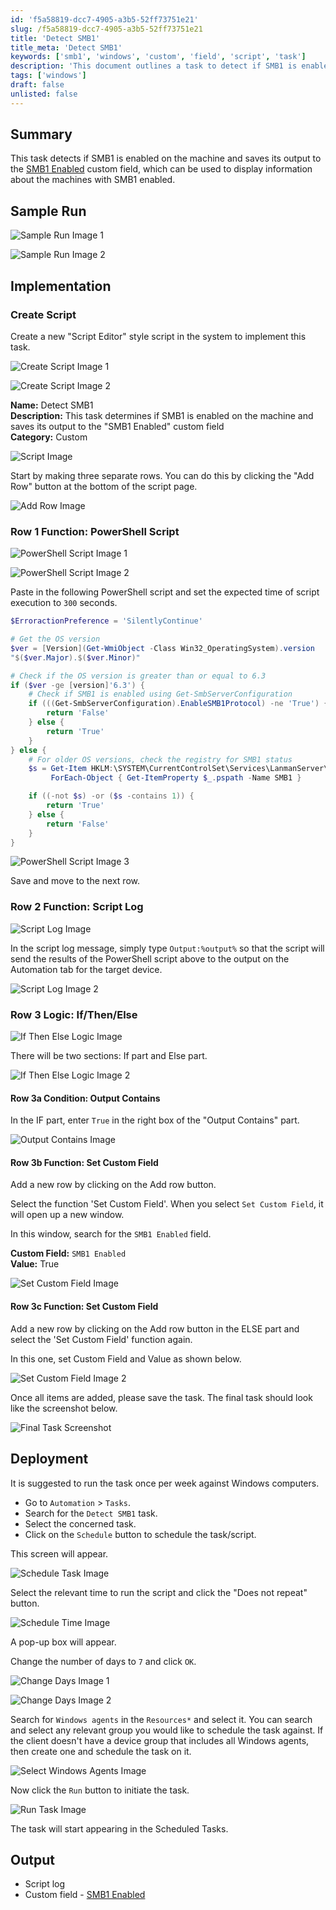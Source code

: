 ```yaml
---
id: 'f5a58819-dcc7-4905-a3b5-52ff73751e21'
slug: /f5a58819-dcc7-4905-a3b5-52ff73751e21
title: 'Detect SMB1'
title_meta: 'Detect SMB1'
keywords: ['smb1', 'windows', 'custom', 'field', 'script', 'task']
description: 'This document outlines a task to detect if SMB1 is enabled on Windows machines. It saves the output to a custom field in ConnectWise RMM, allowing for easy identification of machines with SMB1 enabled. The implementation details include creating a script, logging output, and scheduling the task for regular checks.'
tags: ['windows']
draft: false
unlisted: false
---
```


## Summary

This task detects if SMB1 is enabled on the machine and saves its output to the [SMB1 Enabled](/docs/67da04f5-4170-402a-93b3-7e6236937263) custom field, which can be used to display information about the machines with SMB1 enabled.

## Sample Run

![Sample Run Image 1](../../../static/img/Detect-SMB1/image_1.png)

![Sample Run Image 2](../../../static/img/Detect-SMB1/image_2.png)

## Implementation

### Create Script

Create a new "Script Editor" style script in the system to implement this task.

![Create Script Image 1](../../../static/img/Detect-SMB1/image_3.png)

![Create Script Image 2](../../../static/img/Detect-SMB1/image_4.png)

**Name:** Detect SMB1  
**Description:** This task determines if SMB1 is enabled on the machine and saves its output to the "SMB1 Enabled" custom field  
**Category:** Custom  

![Script Image](../../../static/img/Detect-SMB1/image_5.png)

Start by making three separate rows. You can do this by clicking the "Add Row" button at the bottom of the script page.

![Add Row Image](../../../static/img/Detect-SMB1/image_6.png)

### Row 1 Function: PowerShell Script

![PowerShell Script Image 1](../../../static/img/Detect-SMB1/image_7.png)

![PowerShell Script Image 2](../../../static/img/Detect-SMB1/image_8.png)

Paste in the following PowerShell script and set the expected time of script execution to `300` seconds.

```PowerShell
$ErroractionPreference = 'SilentlyContinue'

# Get the OS version
$ver = [Version](Get-WmiObject -Class Win32_OperatingSystem).version
"$($ver.Major).$($ver.Minor)"

# Check if the OS version is greater than or equal to 6.3
if ($ver -ge [version]'6.3') {
    # Check if SMB1 is enabled using Get-SmbServerConfiguration
    if (((Get-SmbServerConfiguration).EnableSMB1Protocol) -ne 'True') {
        return 'False'
    } else {
        return 'True'
    }
} else {
    # For older OS versions, check the registry for SMB1 status
    $s = Get-Item HKLM:\SYSTEM\CurrentControlSet\Services\LanmanServer\Parameters |
         ForEach-Object { Get-ItemProperty $_.pspath -Name SMB1 }

    if ((-not $s) -or ($s -contains 1)) {
        return 'True'
    } else {
        return 'False'
    }
}
```

![PowerShell Script Image 3](../../../static/img/Detect-SMB1/image_9.png)

Save and move to the next row.

### Row 2 Function: Script Log

![Script Log Image](../../../static/img/Detect-SMB1/image_10.png)

In the script log message, simply type `Output:%output%` so that the script will send the results of the PowerShell script above to the output on the Automation tab for the target device.

![Script Log Image 2](../../../static/img/Detect-SMB1/image_11.png)

### Row 3 Logic: If/Then/Else

![If Then Else Logic Image](../../../static/img/Detect-SMB1/image_12.png)

There will be two sections: If part and Else part.

![If Then Else Logic Image 2](../../../static/img/Detect-SMB1/image_13.png)

#### Row 3a Condition: Output Contains

In the IF part, enter `True` in the right box of the "Output Contains" part.

![Output Contains Image](../../../static/img/Detect-SMB1/image_14.png)

#### Row 3b Function: Set Custom Field

Add a new row by clicking on the Add row button.

Select the function 'Set Custom Field'. When you select `Set Custom Field`, it will open up a new window.

In this window, search for the `SMB1 Enabled` field.

**Custom Field:** `SMB1 Enabled`  
**Value:** True  

![Set Custom Field Image](../../../static/img/Detect-SMB1/image_15.png)

#### Row 3c Function: Set Custom Field

Add a new row by clicking on the Add row button in the ELSE part and select the 'Set Custom Field' function again.

In this one, set Custom Field and Value as shown below.

![Set Custom Field Image 2](../../../static/img/Detect-SMB1/image_16.png)

Once all items are added, please save the task. The final task should look like the screenshot below.

![Final Task Screenshot](../../../static/img/Detect-SMB1/image_17.png)

## Deployment

It is suggested to run the task once per week against Windows computers.

- Go to `Automation` > `Tasks`.
- Search for the `Detect SMB1` task.
- Select the concerned task.
- Click on the `Schedule` button to schedule the task/script.

This screen will appear.

![Schedule Task Image](../../../static/img/Detect-SMB1/image_18.png)

Select the relevant time to run the script and click the "Does not repeat" button.

![Schedule Time Image](../../../static/img/Detect-SMB1/image_19.png)

A pop-up box will appear.

Change the number of days to `7` and click `OK`.

![Change Days Image 1](../../../static/img/Detect-SMB1/image_20.png)

![Change Days Image 2](../../../static/img/Detect-SMB1/image_21.png)

Search for `Windows agents` in the `Resources*` and select it. You can search and select any relevant group you would like to schedule the task against. If the client doesn't have a device group that includes all Windows agents, then create one and schedule the task on it.

![Select Windows Agents Image](../../../static/img/Detect-SMB1/image_22.png)

Now click the `Run` button to initiate the task.

![Run Task Image](../../../static/img/Detect-SMB1/image_23.png)

The task will start appearing in the Scheduled Tasks.

## Output

- Script log
- Custom field - [SMB1 Enabled](/docs/67da04f5-4170-402a-93b3-7e6236937263)



